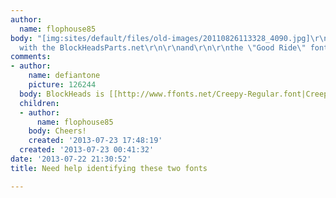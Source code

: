```yaml
---
author:
  name: flophouse85
body: "[img:sites/default/files/old-images/20110826113328_4090.jpg]\r\n\r\nneed help
  with the BlockHeadsParts.net\r\n\r\nand\r\n\r\nthe \"Good Ride\" font in the attachment\r\n\r\n\r\n\r\n"
comments:
- author:
    name: defiantone
    picture: 126244
  body: BlockHeads is [[http://www.ffonts.net/Creepy-Regular.font|Creepy]]
  children:
  - author:
      name: flophouse85
    body: Cheers!
    created: '2013-07-23 17:48:19'
  created: '2013-07-23 00:41:32'
date: '2013-07-22 21:30:52'
title: Need help identifying these two fonts

---
```


